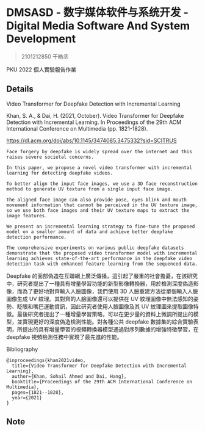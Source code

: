 # DMSASD - 数字媒体软件与系统开发 - Digital Media Software And System Development

> 2101212850 干皓丞

PKU 2022 個人實驗報告作業

## Details

Video Transformer for Deepfake Detection with Incremental Learning

Khan, S. A., & Dai, H. (2021, October). Video Transformer for Deepfake Detection with Incremental Learning. In Proceedings of the 29th ACM International Conference on Multimedia (pp. 1821-1828).

https://dl.acm.org/doi/abs/10.1145/3474085.3475332?sid=SCITRUS

```
Face forgery by deepfake is widely spread over the internet and this raises severe societal concerns. 

In this paper, we propose a novel video transformer with incremental learning for detecting deepfake videos. 

To better align the input face images, we use a 3D face reconstruction method to generate UV texture from a single input face image. 

The aligned face image can also provide pose, eyes blink and mouth movement information that cannot be perceived in the UV texture image, so we use both face images and their UV texture maps to extract the image features. 

We present an incremental learning strategy to fine-tune the proposed model on a smaller amount of data and achieve better deepfake detection performance. 

The comprehensive experiments on various public deepfake datasets demonstrate that the proposed video transformer model with incremental learning achieves state-of-the-art performance in the deepfake video detection task with enhanced feature learning from the sequenced data.
```

Deepfake 的面部偽造在互聯網上廣泛傳播，這引起了嚴重的社會擔憂，在該研究中，研究者提出了一種具有增量學習功能的新型影像轉換器，用於檢測深度偽造影像，而為了更好地對齊輸入人臉圖像，我們使用 3D 人臉重建方法從單個輸入人臉圖像生成 UV 紋理。其對齊的人臉圖像還可以提供在 UV 紋理圖像中無法感知的姿勢、眨眼和嘴巴運動資訊，因此研究者使用人臉圖像及其 UV 紋理圖來提取圖像特徵。最後研究者提出了一種增量學習策略，可以在更少量的資料上微調所提出的模型，並實現更好的深度偽造檢測性能。對各種公共 deepfake 數據集的綜合實驗表明，所提出的具有增量學習的視頻轉換器模型通過對序列數據的增強特徵學習，在 deepfake 視頻檢測任務中實現了最先進的性能。

Bibliography

```
@inproceedings{khan2021video,
  title={Video Transformer for Deepfake Detection with Incremental Learning},
  author={Khan, Sohail Ahmed and Dai, Hang},
  booktitle={Proceedings of the 29th ACM International Conference on Multimedia},
  pages={1821--1828},
  year={2021}
}
```

## Note
